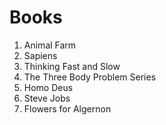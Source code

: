 # Books

1. Animal Farm
2. Sapiens
3. Thinking Fast and Slow
4. The Three Body Problem Series
5. Homo Deus
6. Steve Jobs
7. Flowers for Algernon

